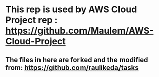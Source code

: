 # This rep is used by AWS Cloud Project rep : https://github.com/Maulem/AWS-Cloud-Project
## The files in here are forked and the modified from: https://github.com/raulikeda/tasks
